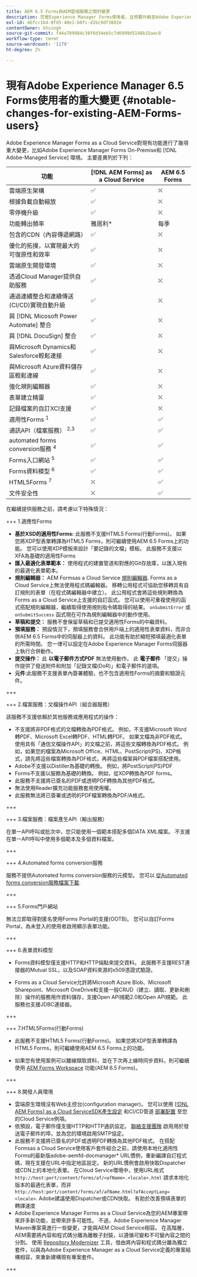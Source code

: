 ```yaml
---
title: AEM 6.5 Forms與AEM雲端服務之間的變更
description: 您是Experience Manager Forms使用者，且想要升級至Adobe Experience Manager Formsas a Cloud Service? 在升級或移轉至Cloud Service之前，請先了解最顯著的變更。
exl-id: 46fcc1b4-8fd5-40e1-b0fc-d2bc9df3802e
contentOwner: khsingh
source-git-commit: f44a789984c38f6d34eb5c7d6999d5148b15aec8
workflow-type: tm+mt
source-wordcount: '1179'
ht-degree: 2%

---
```


# 現有Adobe Experience Manager 6.5 Forms使用者的重大變更  {#notable-changes-for-existing-AEM-Forms-users}

Adobe Experience Manager Forms as a Cloud Service對現有功能進行了幾項重大變更，比如Adobe Experience Manager Forms On-Premise和 [!DNL Adobe-Managed Service] 環境。 主要差異列於下列：

| 功能 | [!DNL AEM Forms] as a Cloud Service | AEM 6.5 Forms |
|---|---|---|
| 雲端原生架構 | ✅ | ⛌ |
| 根據負載自動縮放 | ✅ | ⛌ |
| 零停機升級 | ✅ | ⛌ |
| 功能轉出頻率 | 雅居利* | 每季 |
| 包含的CDN（內容傳遞網路） | ✅ | ⛌ |
| 優化的拓撲，以實現最大的可復原性和效率 | ✅ | ⛌ |
| 雲端原生開發環境 | ✅ | ⛌ |
| 透過Cloud Manager提供自助服務 | ✅ | ⛌ |
| 通過連續整合和連續傳送(CI/CD)實現自動升級 | ✅ | ⛌ |
|  與 [!DNL Micosoft Power Automate] 整合 | ✅ | ⛌ |
|  與 [!DNL DocuSign] 整合 | ✅ | ⛌ |
| 與Microsoft Dynamics和Salesforce輕鬆連接 | ✅ | ⛌ |
| 與Microsoft Azure資料儲存區輕鬆連線 | ✅ | ⛌ |
| 強化規則編輯器 | ✅ | ⛌ |
| 表單建立精靈 | ✅ | ⛌ |
| 記錄檔案的自訂XCI支援 | ✅ | ⛌ |
| 適用性Forms <sup>1</sup> | ✅ | ✅ |
| 通訊API（檔案服務） <sup>2,3</sup> | ✅ | ✅ |
| automated forms conversion服務 <sup>4</sup> | ✅ | ✅ |
| Forms入口網站 <sup>5</sup> | ✅ | ✅ |
| Forms資料模型 <sup>6</sup> | ✅ | ✅ |
| HTML5Forms <sup>7</sup> | ⛌ | ✅ |
| 文件安全性 | ⛌ | ✅ |

在繼續提供服務之前，請考慮以下特殊情況：

+++ 1.適應性Forms

* **基於XSD的適用性Forms:** 此服務不支援HTML5 Forms(行動Forms)。 如果您將XDP型表單轉譯為HTML5 Forms，則可繼續使用AEM 6.5 Forms上的功能。 您可以使用XDP模板來設計「要記錄的文檔」模板。 此服務不支援以XFA為基礎的適用性Forms
* **匯入最適化表單範本：** 使用程式的建置管道和對應的Git存放庫，以匯入現有的最適化表單範本。
* **規則編輯器：** AEM Formsas a Cloud Service [規則編輯器](rule-editor.md#visual-rule-editor). Forms as a Cloud Service上無法使用程式碼編輯器。 移轉公用程式可協助您移轉具有自訂規則的表單（在程式碼編輯器中建立）。 此公用程式會將這些規則轉換為Forms as a Cloud Service上支援的自訂函式。 您可以使用可重複使用的函式搭配規則編輯器，繼續取得使用規則指令碼取得的結果。 `onSubmitError` 或 `onSubmitSuccess` 函式現在可作為規則編輯器中的動作使用。
* **草稿和提交：** 服務不會保留草稿和已提交適用性Forms的中繼資料。
* **預填服務：** 預設情況下，預填服務會合併用戶端上的適用性表單資料，而非合併AEM 6.5 Forms中的伺服器上的資料。 此功能有助於縮短預填最適化表單的所需時間。 您一律可以設定在Adobe Experience Manager Forms伺服器上執行合併動作。
* **提交操作：** 此 **以電子郵件方式PDF** 無法使用動作。 此 **電子郵件** 「提交」操作提供了發送附件和附加「記錄文檔(DoR)」和電子郵件的選項。
* **元件**:此服務不支援表單內簽署體驗，也不包含適用性Forms的摘要和驗證元件。



+++


+++ 2.檔案服務：文檔操作API（組合器服務）


該服務不支援依賴於其他服務或應用程式的操作：

* 不支援將非PDF格式的文檔轉換為PDF格式。 例如，不支援Microsoft Word轉PDF、Microsoft Excel轉PDF、HTML轉PDF。 如果文檔為非PDF格式。 使用具有「通信文檔操作API」的文檔之前，將這些文檔轉換為PDF格式。 例如，如果您的檔案為Microsoft Office、HTML、PostScript(PS)、XDP格式，請先將這些檔案轉換為PDF格式，再將這些檔案與PDF檔案搭配使用。
* Adobe不支援以Distiller為基礎的轉換。 例如，將PostScript(PS)PDF
* Forms不支援以服務為基礎的轉換。 例如，從XDP轉換為PDF forms。
* 此服務不支援將已簽名的PDF或透明PDF轉換為其他PDF格式。
* 無法使用Reader擴充功能服務套用使用權。
* 此服務無法將已簽署或透明的PDF檔案轉換為PDF/A格式。

+++


+++ 3.檔案服務：檔案產生API（輸出服務）

在單一API呼叫或批次中，您只能使用一個範本搭配多個DATA XML檔案。 不支援在單一API呼叫中使用多個範本及多個資料檔案。

+++

+++ 4.Automated forms conversion服務

服務不提供Automated forms conversion服務的元模型。 您可以 [從Automated forms conversion服務檔案下載](https://experienceleague.adobe.com/docs/aem-forms-automated-conversion-service/using/extending-the-default-meta-model.html?lang=en#default-meta-model).

+++

+++ 5.Forms門戶網站

無法立即取得對匿名使用Forms Portal的支援(OOTB)。 您可以自訂Forms Portal，為未登入的使用者啟用顯示表單功能。

+++

+++ 6.表單資料模型

* Forms資料模型僅支援HTTP和HTTP端點來提交資料。 此服務不支援REST連接器的Mutual SSL，以及SOAP資料來源的x509憑證式驗證。

* Forms as a Cloud Service允許將Microsoft Azure Blob、Microsoft Sharepoint、Microsoft OneDrive和支援一般CRUD（建立、讀取、更新和刪除）操作的服務用作資料儲存，支援Open API規範2.0和Open API規範。 此服務也支援JDBC連接器。

+++


+++ 7.HTML5Forms(行動Forms)

* 此服務不支援HTML5 Forms(行動Forms)。 如果您將XDP型表單轉譯為HTML5 Forms，則可繼續使用AEM 6.5 Forms上的功能。

* 如果您有使用案例可以離線擷取資料，並在下次再上線時同步資料，則可繼續使用 [AEM Forms Workspace](https://experienceleague.adobe.com/docs/experience-manager-65/forms/use-aem-forms-workspace/introduction-html-workspace.html) 功能(AEM 6.5 Forms)。

+++





+++ 8.開發人員環境

* 雲端原生環境沒有Web主控台(configuration manager)。 您可以使用 [[!DNL AEM Forms] as a Cloud ServiceSDK產生設定](https://experienceleague.adobe.com/docs/experience-manager-cloud-service/implementing/deploying/configuring-osgi.html?lang=en#generating-osgi-configurations-using-the-aem-sdk-quickstart) 和CI/CD管道 [部署配置](https://experienceleague.adobe.com/docs/experience-manager-cloud-service/implementing/using-cloud-manager/deploy-code.html?lang=en#deployment-process) 至您的Cloud Service例項。
* 依預設，電子郵件僅支援HTTP和HTTP通訊協定。 [聯絡支援團隊](https://experienceleague.adobe.com/docs/experience-manager-cloud-service/implementing/developing/development-guidelines.html#sending-email) 啟用用於發送電子郵件的埠，並為您的環境啟用SMTP協定。
* 此服務不支援將已簽名的PDF或透明PDF轉換為其他PDF格式。 在搭配Formsas a Cloud Service使用客戶套件組合之前，請使用本地化適用性Forms的最新版adobe-aemfd-docmanager* URL慣例，重新編譯自訂程式碼，現在支援在URL中指定地區設定。 新的URL慣例會啟用快取Dispatcher或CDN上的本地化表單。 在Cloud Service環境中，使用URL格式 `http://host:port/content/forms/af/<afName>.<locale>.html` 請求本地化版本的最適化表單，而非 `http://host:port/content/forms/af/afName.html?afAcceptLang=<locale>`. Adobe建議使用Dispatcher或CDN快取。 有助於改善預填表單的轉譯速度
* Adobe Experience Manager Forms as a Cloud Service為您的AEM專案帶來許多新功能，並帶來許多可能性。 不過，Adobe Experience Manager Maven專案需進行一些變更，才能與AEM Cloud Service相容。 在高階層，AEM需要將內容和程式碼分離為離散子封裝，以遵循可變和不可變內容之間的分割。 使用 [Repository Modernizer](https://experienceleague.adobe.com/docs/experience-manager-cloud-service/moving/refactoring-tools/repo-modernizer.html) 工具，借由將內容和程式碼分離為獨立套件，以與為Adobe Experience Manager as a Cloud Service定義的專案結構相容，來重新建構現有專案套件。


+++

<!-- 

### HTML5 Forms (Mobile Forms)

The service does not support HTML5 Forms (Mobile Forms). If you render your XDP-based forms as HTML5 Forms, you can continue using the feature on AEM 6.5 Forms.

### Adaptive Forms 

* **XSD-Based Adaptive Forms:** The service does not support HTML5 Forms (Mobile Forms). If you render your XDP-based forms as HTML5 Forms, you can continue using the feature on AEM 6.5 Forms. You can use XDP-template to design a template for Document for Record. The service does not support XFA based Adaptive Forms  
* **Importing Adaptive Form templates:** Use build pipeline and corresponding Git repository of your program to import existing Adaptive Form templates. 
*  **Rule editor:** AEM Forms as a Cloud Service provides a hardened [Rule editor](rule-editor.md#visual-rule-editor). The code editor is not available on Forms as a Cloud Service. The migration utility helps you migrate your forms that have custom rules (created in code editor). The utility converts such rules into custom functions supported on Forms as a Cloud Service. You can use the reusable functions with Rule editor to continue obtaining results obtained with rule scripts  The `onSubmitError` or `onSubmitSuccess` functions are now available as actions the Rule Editor.  
* **Drafts and submissions:** The service does not retain metadata for drafts and submitted Adaptive Forms.  
* **Prefill Service:** By default, the prefill service merges data with an Adaptive Form at client as opposed to merging data on Server in AEM 6.5 Forms. The feature helps improve the time required to prefill an Adaptive Form. You can always configure to run the merge action on the Adobe Experience Manager Forms Server. 
* **Submit actions:** The **Email as PDF** action is not available. The **Email** submit action provide options to send attachments and attach Document of Record (DoR) with email. 
* **Components**:  The service does not support in-form signing experience and does not include the Summary and Verify components for Adaptive Forms.  
* **Forms portal**: Support for anonymous use of Forms portal is not available out of the box (OOTB). You can customize the forms portal to enable displaying forms for non-logged in users.

### Form Data Model

* Forms data model supports only HTTP and HTTPs endpoints to submit data. The service does not support Mutual SSL for REST connector and x509 certificate-based authentication for SOAP data sources. * Forms as a Cloud Service allows to use Microsoft Azure Blob, Microsoft Sharepoint, Microsoft OneDrive, and services supporting general CRUD (Create, Read, Update, and Delete) operations as data stores, both Open API specification 2.0 and Open API specification are supported. The service also provides support for JDBC connector.


### Automated Forms Conversion Service     

The service does not provide meta-model for Automated Forms Conversion Service. You can [download it from Automated Forms Conversion Service documentation](https://experienceleague.adobe.com/docs/aem-forms-automated-conversion-service/using/extending-the-default-meta-model.html?lang=en#default-meta-model).


### Configurations

* Email support only HTTP and HTTPs protocols, by default. [Contact the support team](https://experienceleague.adobe.com/docs/experience-manager-cloud-service/implementing/developing/development-guidelines.html#sending-email) to enable ports for sending emails and to enable SMTP protocol for your environment.  
* If you use custom bundles, recompile your code with latest version of adobe-aemfd-docmanager before using these bundles with Forms as a Cloud Service. 


### Document Services: Document Manipulation APIs (Assembler Service)

The service does not support operations dependent on other services or applications:  

* Conversion of documents in a non-PDF format to a PDF format is not supported. For example, Microsoft Word to PDF, Microsoft Excel to PDF, and HTML to PDF are not supported. If your documents are in a non-PDF format. Convert such documents to PDF format before using those with Communications Document Manipulation APIs. For example, if your documents are in Microsoft Office, HTML, PostScript (PS), XDP format, convert these documents to PDF format before using those with PDF documents. 
* Adobe Distiller-based conversions are not supported. For example, PostScript(PS) to PDF
* Forms Service-based conversions are not supported. For example, XDP to PDF Forms.
* The service does not support converting a Signed PDF or Transparent PDF to another PDF format.
* Applying usage rights using Reader Extensions Service is not available. 
* The service does not provide the ability to convert signed or transparent PDF Documents to PDF/A format. 

### Document Services: Document Generation APIs (Output Service)

* In a single API call or batch, you can use one template with multiple DATA XML files. Using mutiple templates with multiple data files in a single API call is not supported. 

### Other differences

* A cloud-native environment does not have web console (configuration manager). You can use [[!DNL AEM Forms] as a Cloud Service SDK to generate configurations](https://experienceleague.adobe.com/docs/experience-manager-cloud-service/implementing/deploying/configuring-osgi.html?lang=en#generating-osgi-configurations-using-the-aem-sdk-quickstart) and CI/CD pipeline to [deploy the configuration](https://experienceleague.adobe.com/docs/experience-manager-cloud-service/implementing/using-cloud-manager/deploy-code.html?lang=en#deployment-process) to your Cloud Service instance.
* Email support only HTTP and HTTPs protocols, by default. [Contact the support team](https://experienceleague.adobe.com/docs/experience-manager-cloud-service/implementing/developing/development-guidelines.html#sending-email) to enable ports for sending emails and to enable SMTP protocol for your environment.
* The service does not support converting a Signed PDF or Transparent PDF to another PDF format.* Before using your customer bundles with Forms as a Cloud Service, recompile your custom code with the latest version of adobe-aemfd-docmanager* URL convention of localized Adaptive Forms now supports specifying a locale in the URL. New URL convention enables caching localized forms on a Dispatcher or CDN. On Cloud Service environment, use the URL format `http://host:port/content/forms/af/<afName>.<locale>.html` to request a localized version of an Adaptive Form instead of `http://host:port/content/forms/af/afName.html?afAcceptLang=<locale>`. Adobe recommends using Dispatcher or CDN caching. It helps improve rendering speed of prefilled forms 
* Adobe Experience Manager Forms as a Cloud Service brings many new features and possibilities into your AEM Projects. However, there are some changes required to Adobe Experience Manager Maven projects to be compatible with AEM Cloud Service. At a high-level, AEM requires a separation of content and code into discrete subpackages to respect the split between mutable and immutable content. Use the [Repository Modernizer](https://experienceleague.adobe.com/docs/experience-manager-cloud-service/moving/refactoring-tools/repo-modernizer.html) tool to restructure existing project packages by separating content and code into discrete packages to be compatible with the project structure defined for Adobe Experience Manager as a Cloud Service.
-->




